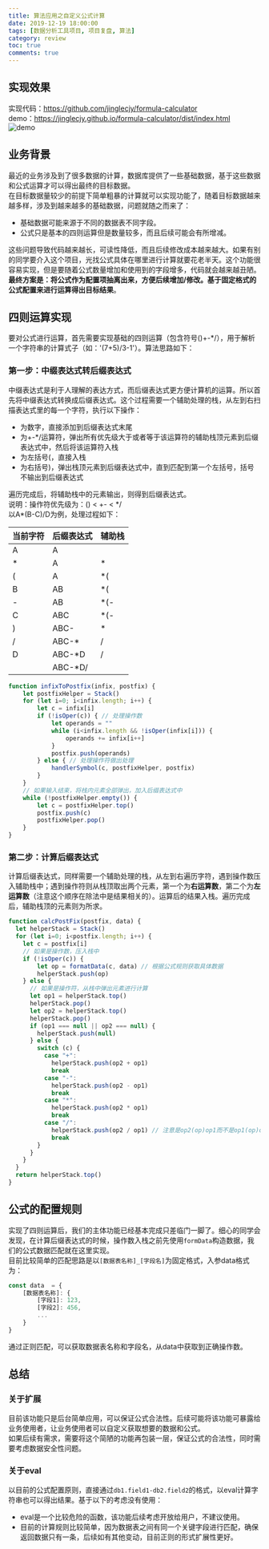 ```yaml
---
title: 算法应用之自定义公式计算
date: 2019-12-19 18:00:00
tags: [数据分析工具项目, 项目复盘, 算法]
category: review
toc: true
comments: true
---
```

## 实现效果
实现代码：https://github.com/jinglecjy/formula-calculator      
demo：https://jinglecjy.github.io/formula-calculator/dist/index.html    
![demo](https://img10.360buyimg.com/imagetools/jfs/t1/99277/36/7487/45111/5dfc6318Ef7c502e3/67ae98bfa7ff0d65.gif)
## 业务背景
最近的业务涉及到了很多数据的计算，数据库提供了一些基础数据，基于这些数据和公式运算才可以得出最终的目标数据。    
在目标数据量较少的前提下简单粗暴的计算就可以实现功能了，随着目标数据越来越多样，涉及到越来越多的基础数据，问题就随之而来了：   
- 基础数据可能来源于不同的数据表不同字段。   
- 公式只是基本的四则运算但是数量较多，而且后续可能会有所增减。    

这些问题导致代码越来越长，可读性降低，而且后续修改成本越来越大。如果有别的同学要介入这个项目，光找公式具体在哪里进行计算就要花老半天。这个功能很容易实现，但是要随着公式数量增加和使用到的字段增多，代码就会越来越丑陋。     
**最终方案是：将公式作为配置项抽离出来，方便后续增加/修改。基于固定格式的公式配置来进行运算得出目标结果**。    
## 四则运算实现
要对公式进行运算，首先需要实现基础的四则运算（包含符号()+-*/），用于解析一个字符串的计算式子（如：'(7+5)/3-1'）。算法思路如下：     
### 第一步：中缀表达式转后缀表达式
中缀表达式是利于人理解的表达方式，而后缀表达式更方便计算机的运算。所以首先将中缀表达式转换成后缀表达式。这个过程需要一个辅助处理的栈，从左到右扫描表达式里的每一个字符，执行以下操作：       
  - 为数字，直接添加到后缀表达式末尾
  - 为+-*/运算符，弹出所有优先级大于或者等于该运算符的辅助栈顶元素到后缀表达式中，然后将该运算符入栈
  - 为左括号(，直接入栈
  - 为右括号)，弹出栈顶元素到后缀表达式中，直到匹配到第一个左括号，括号不输出到后缀表达式    

遍历完成后，将辅助栈中的元素输出，则得到后缀表达式。           
说明：操作符优先级为：() < +- < \*/    
以A\*(B-C)/D为例，处理过程如下：    

| 当前字符 | 后缀表达式 | 辅助栈 |
| --- | --- | --- |
| A | A | |
| \* | A | \* |
| ( | A | \*( |
| B | AB | \*( |
| - | AB | \*(- |
| C | ABC | \*(- |
| ) | ABC- | \* |
| / | ABC-\* | / |
| D | ABC-\*D | / |
| | ABC-\*D/ | |

```javascript
function infixToPostfix(infix, postfix) {
    let postfixHelper = Stack()
    for (let i=0; i<infix.length; i++) {
        let c = infix[i]
        if (!isOper(c)) { // 处理操作数
            let operands = ""
            while (i<infix.length && !isOper(infix[i])) {
                operands += infix[i++]
            }
            postfix.push(operands)
        } else { // 处理操作符做出处理
            handlerSymbol(c, postfixHelper, postfix)
        }
    }
    // 如果输入结束，将栈内元素全部弹出，加入后缀表达式中
    while (!postfixHelper.empty()) {
        let c = postfixHelper.top()
        postfix.push(c)
        postfixHelper.pop()
    }
}
```
### 第二步：计算后缀表达式
计算后缀表达式，同样需要一个辅助处理的栈，从左到右遍历字符，遇到操作数压入辅助栈中；遇到操作符则从栈顶取出两个元素，第一个为**右运算数**，第二个为**左运算数**（注意这个顺序在除法中是结果相关的）。运算后的结果入栈。遍历完成后，辅助栈顶的元素则为所求。     
```javascript
function calcPostFix(postfix, data) {
  let helperStack = Stack()
  for (let i=0; i<postfix.length; i++) {
    let c = postfix[i]
    // 如果是操作数，压入栈中
    if (!isOper(c)) {
        let op = formatData(c, data) // 根据公式规则获取具体数据
        helperStack.push(op)
    } else {
      // 如果是操作符，从栈中弹出元素进行计算
      let op1 = helperStack.top()
      helperStack.pop()
      let op2 = helperStack.top()
      helperStack.pop()
      if (op1 === null || op2 === null) {
        helperStack.push(null)
      } else {
        switch (c) {
          case "+":
            helperStack.push(op2 + op1)
            break
          case "-":
            helperStack.push(op2 - op1)
            break
          case "*":
            helperStack.push(op2 * op1)
            break
          case "/":
            helperStack.push(op2 / op1) // 注意是op2(op)op1而不是op1(op)op2
            break
        }
      }
    }
  }
  return helperStack.top()
}
```
   

## 公式的配置规则
实现了四则运算后，我们的主体功能已经基本完成只差临门一脚了。细心的同学会发现，在计算后缀表达式的时候，操作数入栈之前先使用`formData`构造数据，我们的公式数据匹配就在这里实现。    
目前比较简单的匹配思路是以`[数据表名称]_[字段名]`为固定格式，入参data格式为：      

```javascript
const data  = {
    [数据表名称]: {
        [字段1]: 123,
        [字段2]: 456,
        ...
    }
}
```
通过正则匹配，可以获取数据表名称和字段名，从data中获取到正确操作数。   

## 总结
### 关于扩展
目前该功能只是后台简单应用，可以保证公式合法性。后续可能将该功能可暴露给业务使用者，让业务使用者可以自定义获取想要的数据和公式。       
如果后续有需求，需要将这个简陋的功能再包装一层，保证公式的合法性，同时需要考虑数据安全性问题。   

### 关于eval
以目前的公式配置原则，直接通过`db1.field1-db2.field2`的格式，以eval计算字符串也可以得出结果。基于以下的考虑没有使用：
- eval是一个比较危险的函数，该功能后续考虑开放给用户，不建议使用。   
- 目前的计算规则比较简单，因为数据表之间有同一个关键字段进行匹配，确保返回数据只有一条，后续如有其他变动，目前正则的形式扩展性更好。   
